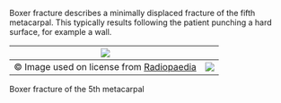 Boxer fracture describes a minimally displaced fracture of the fifth metacarpal. This typically results following the patient punching a hard surface, for example a wall.  
  


| [![](https://d32xxyeh8kfs8k.cloudfront.net/images_Passmedicine/xrb231.jpg)](https://d32xxyeh8kfs8k.cloudfront.net/images_Passmedicine/xrb231b.jpg) | |
| --- | --- |
| © Image used on license from [Radiopaedia](http://www.radiopaedia.org/) | [![](https://d32xxyeh8kfs8k.cloudfront.net/css/images/mag_glass.png)](https://d32xxyeh8kfs8k.cloudfront.net/images_Passmedicine/xrb231b.jpg) |

Boxer fracture of the 5th metacarpal